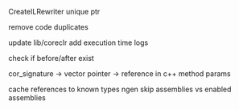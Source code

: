 CreateILRewriter unique ptr

remove code duplicates

update lib/coreclr
add execution time logs

check if before/after exist

cor_signature -> vector
pointer -> reference in c++ method params

cache references to known types
ngen
skip assemblies vs enabled assemblies
